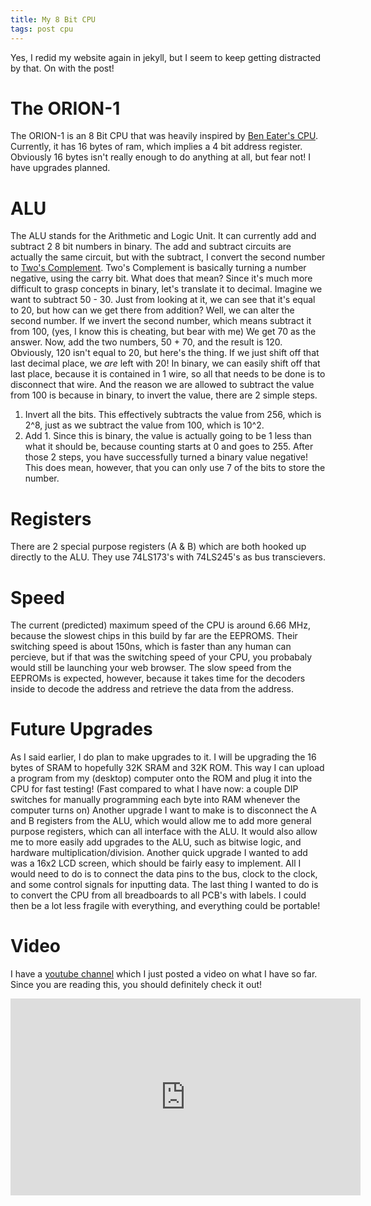 ```yaml
---
title: My 8 Bit CPU
tags: post cpu
---
```


Yes, I redid my website again in jekyll, but I seem to keep getting distracted by that. On with the post!

# The ORION-1

The ORION-1 is an 8 Bit CPU that was heavily inspired by [Ben Eater's CPU][1].
Currently, it has 16 bytes of ram, which implies a 4 bit address register.
Obviously 16 bytes isn't really enough to do anything at all, but fear not! I have upgrades planned.

# ALU

The ALU stands for the Arithmetic and Logic Unit.
It can currently add and subtract 2 8 bit numbers in binary.
The add and subtract circuits are actually the same circuit, but with the subtract, I convert the second number to [Two's Complement][2].
Two's Complement is basically turning a number negative, using the carry bit. What does that mean?
Since it's much more difficult to grasp concepts in binary, let's translate it to decimal.
Imagine we want to subtract 50 - 30. Just from looking at it, we can see that it's equal to 20, but how can we get there from addition?
Well, we can alter the second number. If we invert the second number, which means subtract it from 100, (yes, I know this is cheating, but bear with me)
We get 70 as the answer. Now, add the two numbers, 50 + 70, and the result is 120.
Obviously, 120 isn't equal to 20, but here's the thing. If we just shift off that last decimal place, we _are_ left with 20!
In binary, we can easily shift off that last place, because it is contained in 1 wire, so all that needs to be done is to disconnect that wire.
And the reason we are allowed to subtract the value from 100 is because in binary, to invert the value, there are 2 simple steps.

1. Invert all the bits. This effectively subtracts the value from 256, which is 2^8, just as we subtract the value from 100, which is 10^2.
2. Add 1. Since this is binary, the value is actually going to be 1 less than what it should be, because counting starts at 0 and goes to 255.
   After those 2 steps, you have successfully turned a binary value negative! This does mean, however, that you can only use 7 of the bits to store the number.

# Registers

There are 2 special purpose registers (A & B) which are both hooked up directly to the ALU.
They use 74LS173's with 74LS245's as bus transcievers.

# Speed

The current (predicted) maximum speed of the CPU is around 6.66 MHz, because the slowest chips in this build by far are the EEPROMS.
Their switching speed is about 150ns, which is faster than any human can percieve, but if that was the switching speed of your CPU,
you probabaly would still be launching your web browser.
The slow speed from the EEPROMs is expected, however, because it takes time for the decoders inside to decode the address and retrieve the data from the address.

# Future Upgrades

As I said earlier, I do plan to make upgrades to it. I will be upgrading the 16 bytes of SRAM to hopefully 32K SRAM and 32K ROM.
This way I can upload a program from my (desktop) computer onto the ROM and plug it into the CPU for fast testing!
(Fast compared to what I have now: a couple DIP switches for manually programming each byte into RAM whenever the computer turns on)
Another upgrade I want to make is to disconnect the A and B registers from the ALU, which would allow me to add more general purpose registers,
which can all interface with the ALU. It would also allow me to more easily add upgrades to the ALU, such as bitwise logic, and hardware multiplication/division. Another quick upgrade I wanted to add was a 16x2 LCD screen, which should be fairly easy to implement.
All I would need to do is to connect the data pins to the bus, clock to the clock, and some control signals for inputting data.
The last thing I wanted to do is to convert the CPU from all breadboards to all PCB's with labels.
I could then be a lot less fragile with everything, and everything could be portable!

# Video

I have a [youtube channel][3] which I just posted a video on what I have so far.
Since you are reading this, you should definitely check it out!
<br>

<iframe width="560" height="315" src="https://www.youtube.com/embed/5-VjUx2_mFI" frameborder="0" allow="accelerometer; autoplay; encrypted-media; gyroscope; picture-in-picture" allowfullscreen></iframe>

[1]: https://www.youtube.com/watch?v=HyznrdDSSGM&list=PLowKtXNTBypGqImE405J2565dvjafglHU
[2]: https://en.wikipedia.org/wiki/Two%27s_complement
[3]: https://www.youtube.com/channel/UCiydtLctNvtvO2ieS_A0eLQ
